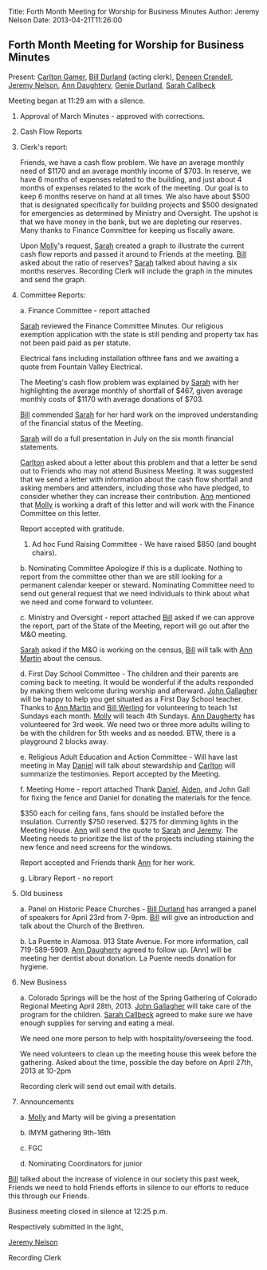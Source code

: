 Title: Forth Month Meeting for Worship for Business Minutes
Author: Jeremy Nelson
Date: 2013-04-21T11:26:00

## Forth Month Meeting for Worship for Business Minutes

Present: [Carlton Gamer][CarltonGamer], [Bill Durland][BillDurland] (acting clerk), 
[Deneen Crandell][DeneenCrandell], [Jeremy Nelson][JeremyNelson], [Ann Daughtery][AnnDaugherty],
[Genie Durland][GenieDurland], [Sarah Callbeck][SarahCallbeck]

Meeting began at 11:29 am with a silence.

1. Approval of March  Minutes - approved with corrections. 

2. Cash Flow Reports

3. Clerk's report:

      Friends, we have a cash flow problem. We have an average monthly need of 
      $1170 and an average monthly income of $703. In reserve, we have 6 months 
      of expenses related to the building, and just about 4 months of expenses 
      related to the work of the meeting. Our goal is to keep 6 months reserve 
      on hand at all times. We also have about $500 that is designated 
      specifically for building projects and $500 designated for emergencies as 
      determined by Ministry and Oversight. The upshot is that we have money in 
      the bank, but we are depleting our reserves. Many thanks to Finance 
      Committee for keeping us fiscally aware.

      Upon [Molly][MollyWingate]'s request, [Sarah][SarahCallbeck] created a graph 
      to illustrate the current cash flow reports and passed it around to Friends
      at the meeting. [Bill][BillDurland] asked about the ratio of reserves? 
      [Sarah][SarahCallbeck] talked about
      having a six months reserves. Recording Clerk will include the graph in the 
      minutes and send the graph.  

4. Committee Reports:
   
   a. Finance Committee - report attached

      [Sarah][SarahCallbeck] reviewed the Finance Committee Minutes. Our 
      religious exemption application with the state is still pending and 
      property tax has not been paid paid as per statute.
       
      Electrical fans including installation ofthree fans and we awaiting a 
      quote from Fountain Valley Electrical.

      The Meeting's cash flow problem was explained by [Sarah][SarahCallbeck] 
      with her highlighting the average monthly of shortfall
      of $467, given average monthly costs of $1170 with average donations of 
      $703. 

      [Bill][BillDurland] commended [Sarah][SarahCallbeck] for her hard work 
      on the improved understanding of the financial status of the Meeting.

      [Sarah][SarahCallbeck] will do a full presentation in July on the six month financial 
      statements. 

      [Carlton][CarltonGamer] asked about a letter about this problem and 
      that a letter be send out to Friends who may not attend Business Meeting.
      It was suggested that we send a letter with information about the cash flow
      shortfall and asking members and attenders, including those who have pledged, 
      to consider whether they can increase their contribution. 
      [Ann][AnnDaugherty] mentioned that [Molly][MollyWingate] is working a
      draft of this letter and will work with the Finance Committee on this letter. 

      Report accepted with gratitude.     
    
      1. Ad hoc Fund Raising Committee - We have raised $850 (and bought chairs).

   b. Nominating Committee Apologize if this is a duplicate. Nothing to report 
      from the committee other than we are still looking for a permanent calendar 
      keeper or steward. Nominating Committee need to send out general request that
      we need individuals to think about what we need and come forward to volunteer.

   c. Ministry and Oversight -  report attached
      [Bill][BillDurland] asked if we can approve the report, part of the State 
      of the Meeting, report will go out after the M&O meeting. 
      
      [Sarah][SarahCallbeck] asked if the M&O is working on the census, 
      [Bill][BillDurland] will talk 
      with [Ann Martin][AnnMartin] about the census. 

   d. First Day School Committee - 
      The children and their parents are coming back to meeting. It would be 
      wonderful if the adults responded by making them welcome during worship 
      and afterward.  [John Gallagher][JohnGallagher] will be happy to help you 
      get situated as a First Day School teacher.  Thanks to [Ann Martin][AnnMartin] 
      and [Bill Werling][BillWerling] for volunteering to teach 1st Sundays each 
      month.  [Molly][MollyWingate] will teach 4th Sundays. 
      [Ann Daugherty][AnnDaugherty] has volunteered for 3rd week.  We need two or three 
      more adults willing to be with the children for 5th weeks and as needed. 
      BTW, there is a playground 2 blocks away.

   e. Religious Adult Education and Action Committee - Will have last meeting in May
      [Daniel][DanielKidney] will talk about stewardship and 
      [Carlton][CarltonGamer] will summarize the testimonies.
      Report accepted by the Meeting.

   f. Meeting Home - report attached
      Thank [Daniel][DanielKidney], [Aiden][AidenMurphy], and John Gall for 
      fixing the fence and Daniel for donating the materials for the fence.

      $350 each for ceiling fans, fans should be installed before the insulation. Currently
      $750 reserved. $275 for dimming lights in the Meeting House. 
      [Ann][AnnDaugherty] will send the quote to [Sarah][SarahCallbeck]
      and [Jeremy][JeremyNelson]. The Meeting needs to prioritize the list of 
      the projects including staining the new fence and need screens for the 
      windows.  
      
      Report accepted and Friends thank [Ann][AnnDaugherty] for her work.

   g. Library Report - no report 

5. Old business

   a. Panel on Historic Peace Churches - [Bill Durland][BillDurland] has 
      arranged a panel of speakers for April 23rd from 7-9pm. [Bill][BillDurland] 
      will give an introduction and talk about the Church of the Brethren. 
           
   b. La Puente in Alamosa.  913 State Avenue. For more information, call 
      719-589-5909.  [Ann Daugherty][AnnDaugherty] agreed to follow up. [Ann]
      will be meeting her dentist about donation. La Puente needs donation for 
      hygiene. 

6.  New Business

    a. Colorado Springs will be the host of the Spring Gathering of Colorado 
       Regional Meeting April 28th, 2013.  [John Gallagher][JohnGallagher] will 
       take care of the program for the children.  [Sarah Callbeck][SarahCallbeck] 
       agreed to make sure we have enough supplies for serving and eating a meal. 

       We need one more person to help with hospitality/overseeing the food. 

       We need volunteers to clean up the meeting house this week before the gathering.
       Asked about the time, possible the day before on April 27th, 2013 at 10-2pm 

       Recording clerk will send out email with details.  
 

7. Announcements

   a. [Molly][MollyWingate] and Marty will be giving a presentation

   b. IMYM gathering 9th-16th

   c. FGC 

   d. Nominating Coordinators for junior 

[Bill][BillDurland] talked about the increase of violence in our society this past week,
Friends we need to hold Friends efforts in silence to our efforts to reduce
this through our Friends.  

Business meeting closed in silence at 12:25 p.m. 

Respectively submitted in the light,

[Jeremy Nelson][JeremyNelson]

Recording Clerk

[AidenMurphy]: /Friends/AidenMurphy
[AnnDaugherty]: /Friends/AnnDaugherty
[AnnMartin]: /Friends/AnnMartin
[BillDurland]: /Friends/BillDurland
[BillWerling]: /Friends/BillWerling
[CarltonGamer]: /Friends/CarltonGamer
[DanielKidney]: /Friends/DanielKidney
[DeneenCrandell]: /Friends/DeneenCrandell
[GenieDurland]: /Friends/GenieDurland
[JeremyNelson]: /Friends/JeremyNelson
[JohnGallagher]: /Friends/JohnGallagher
[MollyWingate]: /Friends/MollyWingate
[SarahCallbeck]: /Friends/SarahCallbeck
